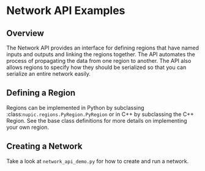 # Network API Examples

## Overview

The Network API provides an interface for defining regions that have named
inputs and outputs and linking the regions together. The API automates the
process of propagating the data from one region to another. The API also
allows regions to specify how they should be serialized so that you can
serialize an entire network easily.

## Defining a Region

Regions can be implemented in Python by subclassing
:class:`nupic.regions.PyRegion.PyRegion` or in C++ by subclassing the C++
Region. See the base class definitions for more details on implementing your own
region.

## Creating a Network

Take a look at `network_api_demo.py` for how to create and run a network.
